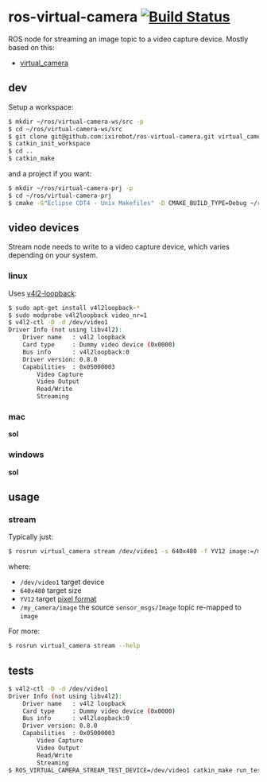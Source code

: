 # ros-virtual-camera [![Build Status](https://travis-ci.org/mayfieldrobotics/ros-virtual-camera.svg?branch=master)](https://travis-ci.org/mayfieldrobotics/ros-virtual-camera)

ROS node for streaming an image topic to  a video capture device. Mostly
based on this:

* [virtual_camera](https://github.com/czw90130/virtual_camera)

## dev

Setup a workspace:

```bash
$ mkdir ~/ros/virtual-camera-ws/src -p
$ cd ~/ros/virtual-camera-ws/src
$ git clone git@github.com:ixirobot/ros-virtual-camera.git virtual_camera
$ catkin_init_workspace
$ cd ..
$ catkin_make
```

and a project if you want:

```bash
$ mkdir ~/ros/virtual-camera-prj -p
$ cd ~/ros/virtual-camera-prj
$ cmake -G"Eclipse CDT4 - Unix Makefiles" -D CMAKE_BUILD_TYPE=Debug ~/ros/virtual-camera-ws/src/virtual_camera
```

## video devices

Stream node needs to write to a video capture device, which varies depending on
your system.

### linux

Uses [v4l2-loopback](https://github.com/umlaeute/v4l2loopback):

```bash
$ sudo apt-get install v4l2loopback-*
$ sudo modprobe v4l2loopback video_nr=1
$ v4l2-ctl -D -d /dev/video1
Driver Info (not using libv4l2):
    Driver name   : v4l2 loopback
    Card type     : Dummy video device (0x0000)
    Bus info      : v4l2loopback:0
    Driver version: 0.8.0
    Capabilities  : 0x05000003
        Video Capture
        Video Output
        Read/Write
        Streaming
```

### mac

**sol**

### windows

**sol**

## usage

### stream

Typically just:

```bash
$ rosrun virtual_camera stream /dev/video1 -s 640x480 -f YV12 image:=/my_camera/image
```

where:

* `/dev/video1` target device
* `640x480` target size
* `YV12` target [pixel format](http://en.wikipedia.org/wiki/FourCC)
* `/my_camera/image` the source `sensor_msgs/Image` topic re-mapped to `image`

For more:

```bash
$ rosrun virtual_camera stream --help
```

## tests

```bash
$ v4l2-ctl -D -d /dev/video1
Driver Info (not using libv4l2):
    Driver name   : v4l2 loopback
    Card type     : Dummy video device (0x0000)
    Bus info      : v4l2loopback:0
    Driver version: 0.8.0
    Capabilities  : 0x05000003
        Video Capture
        Video Output
        Read/Write
        Streaming
$ ROS_VIRTUAL_CAMERA_STREAM_TEST_DEVICE=/dev/video1 catkin_make run_tests
```
